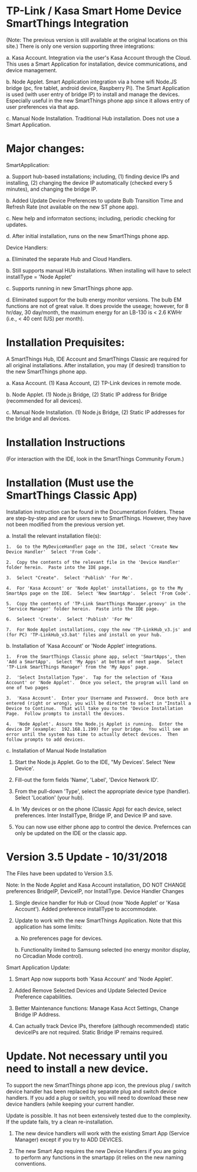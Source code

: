 # TP-Link / Kasa Smart Home Device SmartThings Integration
(Note:  The previous version is still available at the original locations on this site.)
There is only one version supporting three integrations:

a.  Kasa Account.  Integration via the user's Kasa Account through the Cloud.  This uses a Smart Application for installation, device communications, and device management.

b.  Node Applet.  Smart Application integration via a home wifi Node.JS bridge (pc, fire tablet, android device, Raspberry Pi).  The Smart Application is used (with user entry of bridge IP) to install and manage the devices.  Especially useful in the new SmartThings phone app since it allows entry of user preferences via that app.

c.  Manual Node Installation.  Traditional Hub installation.  Does not use a Smart Application.

# Major changes:
SmartApplication:

a.  Support hub-based installations; including, (1) finding device IPs and installing, (2) changing the device IP automatically (checked every 5 minutes), and changing the bridge IP.

b.  Added Update Device Preferences to update Bulb Transition Time and Refresh Rate (not available on the new ST phone app).

c.  New help and informaton sections; including, periodic checking for updates.

d.  After initial installation, runs on the new SmartThings phone app.

Device Handlers:

a.  Eliminated the separate Hub and Cloud Handlers.

b.  Still supports manual HUb installations.  When installing will have to select installType = 'Node Applet'

c.  Supports running in new SmartThings phone app.

d.  Eliminated support for the bulb energy monitor versions.  The bulb EM functions are not of great value.  It does provide the useage; however, for 8 hr/day, 30 day/month, the maximum energy for an LB-130 is < 2.6 KWHr (i.e., < 40 cent (US) per month).

# Installation Prequisites:

A SmartThings Hub, IDE Account and SmartThings Classic are required for all original installations.  After installation, you may (if desired) transition to the new SmartThings phone app.

a.  Kasa Account.  (1) Kasa Account, (2) TP-Link devices in remote mode.

b.  Node Applet.  (1) Node.js Bridge, (2) Static IP address for Bridge (recommended for all devices).

c.  Manual Node Installation.  (1)  Node.js Bridge, (2) Static IP addresses for the bridge and all devices.

# Installation Instructions

(For interaction with the IDE, look in the SmartThings Community Forum.)

# Installation (Must use the SmartThings Classic App)
Installation instruction can be found in the Documentation Folders.  These are step-by-step and are for users new to SmartThings.  However, they have not been modified from the previous version yet.

a.  Install the relevant installation file(s):
    
    1.  Go to the MyDeviceHandler page on the IDE, select 'Create New Device Handler'  Select 'From Code'.
    
    2.  Copy the contents of the relevant file in the 'Device Handler' folder herein.  Paste into the IDE page.

    3.  Select "Create".  Select 'Publish' 'For Me'.
    
    4.  For 'Kasa Account' or 'Node Applet' installations, go to the My SmartAps page on the IDE.  Select 'New SmartApp'.  Select 'From Code'.
    
    5.  Copy the contents of 'TP-Link SmartThings Manager.groovy' in the 'Service Manager' folder herein.  Paste into the IDE page.
    
    6.  Seleect 'Create'.  Select 'Publish' 'For Me'
    
    7.  For Node Applet installations, copy the new 'TP-LinkHub_v3.js' and (for PC) 'TP-LinkHub_v3.bat' files and install on your hub. 

b.  Installation of 'Kasa Account' or 'Node Applet' integrations.

    1.  From the SmartThings Classic phone app, select 'SmartApps', then 'Add a SmartApp'.  Select 'My Apps' at bottom of next page.  Select 'TP-Link SmartThings Manager' from the 'My Apps' page.
    
    2.  'Select Installation Type'.  Tap for the selection of 'Kasa Account' or 'Node Applet'.  Once you select, the program will land on one of two pages
    
    3.  'Kasa Account'.  Enter your Username and Password.  Once both are entered (right or wrong), you will be directet to select in "Install a Device to Continue.  That will take you to the 'Device Installation Page.  Follow prompts to install the devices.
    
    4.  'Node Applet'. Assure the Node.js Applet is running.  Enter the device IP (example:  192.168.1.199) for your bridge.  You will see an error until the system has time to actually detect devices.  Then follow prompts to add devices.

c.  Installation of Manual Node Installation

  1.  Start the Node.js Applet.  Go to the IDE, "My Devices'.  Select 'New Device'.
  
  2.  Fill-out the form fields 'Name', 'Label', 'Device Network ID'.
  
  3.  From the pull-down 'Type', select the appropriate device type (handler).  Select 'Location' (your hub).
  
  4.  In 'My devices or on the phone (Classic App) for each device, select preferences.  Inter InstallType, Bridge IP, and Device IP and save.
  
  5.  You can now use either phone app to control the device.  Prefernces can only be updated on the IDE or the classic app.

# Version 3.5 Update - 10/31/2018

The Files have been updated to Version 3.5.

Note:  In the Node Applet and Kasa Account installation, DO NOT CHANGE preferences BridgeIP, DeviceIP, nor InstallType.
Device Handler Changes

1.  Single device handler for Hub or Cloud (now 'Node Applet' or 'Kasa Account').  Added preference installType to accommodate.

2.  Update to work with the new SmartThings Application.  Note that this application has some limits:

    a.  No preferences page for devices.
  
    b.  Functionality limited to Samsung selected (no energy monitor display, no Circadian Mode control).
 
Smart Application Update:

1.  Smart App now supports both 'Kasa Account' and 'Node Applet'.

2.  Added Remove Selected Devices and Update Selected Device Preference capabilities.

3.  Better Maintenance functions:  Manage Kasa Acct Settings, Change Bridge IP Address.

4.  Can actually track Device IPs, therefore (although recommended) static deviceIPs are not required.  Static Bridge IP remains required.

# Update.  Not necessary until you need to install a new device.
To support the new SmartThings phone app icon, the previous plug / switch device handler has been replaced by separate plug and switch device handlers.  If you add a plug or switch, you will need to download these new device handlers (while keeping your current handler.

Update is possible.  It has not been extensively tested due to the complexity.  If the update fails, try a clean re-installation.

1.  The new device handlers will work with the existing Smart App (Service Manager) except if you try to ADD DEVICES.

2.  The new Smart App requires the new Device Handlers if you are going to perform any functions in the smartapp (it relies on the new naming conventions.
